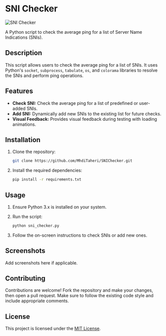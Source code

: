 # SNI Checker

![SNI Checker](https://github.com/MhdiTaheri/SNIChecker)

A Python script to check the average ping for a list of Server Name Indications (SNIs).

## Description

This script allows users to check the average ping for a list of SNIs. It uses Python's `socket`, `subprocess`, `tabulate`, `os`, and `colorama` libraries to resolve the SNIs and perform ping operations.

## Features

- **Check SNI:** Check the average ping for a list of predefined or user-added SNIs.
- **Add SNI:** Dynamically add new SNIs to the existing list for future checks.
- **Visual Feedback:** Provides visual feedback during testing with loading animations.

## Installation

1. Clone the repository:

    ```bash
    git clone https://github.com/MhdiTaheri/SNIChecker.git
    ```

2. Install the required dependencies:

    ```bash
    pip install -r requirements.txt
    ```

## Usage

1. Ensure Python 3.x is installed on your system.
2. Run the script:

    ```bash
    python sni_checker.py
    ```

3. Follow the on-screen instructions to check SNIs or add new ones.

## Screenshots

Add screenshots here if applicable.

## Contributing

Contributions are welcome! Fork the repository and make your changes, then open a pull request. Make sure to follow the existing code style and include appropriate comments.

## License

This project is licensed under the [MIT License](LICENSE).
